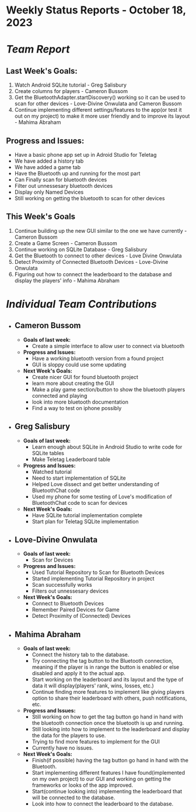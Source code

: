# Weekly Status Reports - October 18, 2023

# *Team Report*

## Last Week's Goals:
1. Watch Android SQLite tutorial - Greg Salisbury
2. Create columns for players - Cameron Bussom
3. Get the BluetoothAdapter.startDiscovery() working so it can be used to scan for other devices  - Love-Divine Onwulata and Cameron Bussom
5. Continue implementing different settings/features to the app(or test it out on my project) to make it more user friendly and to improve its layout - Mahima Abraham
   
## Progress and Issues:
+ Have a basic phone app set up in Adroid Studio for Teletag
+ We have added a history tab
+ We have added a game tab
+ Have the Bluetooth up and running for the most part
+ Can Finally scan for bluetooth devices
+ Filter out unnessesary bluetooth devices
+ Display only Named Devices
+ Still working on getting the bluetooth to scan for other devices


## This Week's Goals
1. Continue building up the new GUI similar to the one we have currently - Cameron Bussom
2. Create a Game Screen - Cameron Bussom
3. Continue working on SQLite Database - Greg Salisbury
4. Get the Bluetooth to connect to other devices - Love Divine Onwulata
5. Detect Proximity of Connected Bluetooth Devices - Love-Divine Onwulata
6. Figuring out how to connect the leaderboard to the database and display the players' info - Mahima Abraham

# *Individual Team Contributions*

+ ## Cameron Bussom
    + **Goals of last week:**
      + Create a simple interface to allow user to connect via bluetooth
    + **Progress and Issues:**
      + Have a working bluetooth version from a found project
      + GUI is sloppy could use some updating
    + **Next Week's Goals:**
      + Create nicer GUI for found bluetooth project
      + learn more about creating the GUI
      + Make a play game section/button to show the bluetooth players connected and playing
      + look into more bluetooth documentation
      + Find a way to test on iphone possibly

+ ## Greg Salisbury 
    + **Goals of last week:**
      + Learn enough about SQLite in Android Studio to write code for SQLite tables
      + Make Teletag Leaderboard table
    + **Progress and Issues:**
      + Watched tutorial
      + Need to start implementation of SQLite
      + Helped Love dissect and get better understanding of BluetoothChat code
      + Used my phone for some testing of Love's modification of BluetoothChat code to scan for devices
    + **Next Week's Goals:**
      + Have SQLite tutorial implementation complete
      + Start plan for Teletag SQLite implementation

+ ## Love-Divine Onwulata
    + **Goals of last week:**
      + Scan for Devices
    + **Progress and Issues:**
      + Used Tutorial Repository to Scan for Bluetooth Devices
      + Started implementing Tutorial Repository in project
      + Scan successfully works
      + Filters out unnessesary devices
    + **Next Week's Goals:**
      + Connect to Bluetooth Devices
      + Remember Paired Devices for Game
      + Detect Proximity of (Connected) Devices

+ ## Mahima Abraham
    + **Goals of last week:**
      + Connect the history tab to the database.
      + Try connecting the tag button to the Bluetooth connection, meaning if the player is in range the button is enabled or else disabled and apply it to the actual app.
      + Start working on the leaderboard and its layout and the type of data it will display(players' rank, wins, losses, etc.)
      + Continue finding more features to implement like giving players option to share their leaderboard with others, push notifications, etc. 
    + **Progress and Issues:**
      + Still working on how to get the tag button go hand in hand with the bluetooth connection once the bluetooth is up and running.
      + Still looking into how to implement to the leaderboard and display the data for the players to use.
      + Trying to find more features to implement for the GUI
      + Currently have no issues.   
    + **Next Week's Goals:**
      + Finish(if possible) having the tag button go hand in hand with the Bluetooth.
      + Start implementing different features I have found(implemented on my own project) to our GUI and working on getting the frameworks or looks of the app improved.
      + Start(continue looking into) implementing the leaderboard that will be connected to the database.
      + Look into how to connect the leaderboard to the database.  
